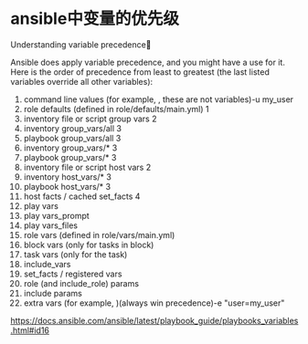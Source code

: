 # ansible中变量的优先级
Understanding variable precedence

Ansible does apply variable precedence, and you might have a use for it. Here is the order of precedence from least to greatest (the last listed variables override all other variables):

1. command line values (for example, , these are not variables)-u my_user
1. role defaults (defined in role/defaults/main.yml) 1
1. inventory file or script group vars 2
1. inventory group_vars/all 3
1. playbook group_vars/all 3
1. inventory group_vars/* 3
1. playbook group_vars/* 3
1. inventory file or script host vars 2
1. inventory host_vars/* 3
1. playbook host_vars/* 3
1. host facts / cached set_facts 4
1. play vars
1. play vars_prompt
1. play vars_files
1. role vars (defined in role/vars/main.yml)
1. block vars (only for tasks in block)
1. task vars (only for the task)
1. include_vars
1. set_facts / registered vars
1. role (and include_role) params
1. include params
1. extra vars (for example, )(always win precedence)-e "user=my_user"

<https://docs.ansible.com/ansible/latest/playbook_guide/playbooks_variables.html#id16>
